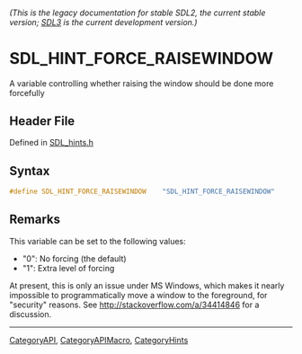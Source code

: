 ###### (This is the legacy documentation for stable SDL2, the current stable version; [SDL3](https://wiki.libsdl.org/SDL3/) is the current development version.)
# SDL_HINT_FORCE_RAISEWINDOW

A variable controlling whether raising the window should be done more forcefully

## Header File

Defined in [SDL_hints.h](https://github.com/libsdl-org/SDL/blob/SDL2/include/SDL_hints.h)

## Syntax

```c
#define SDL_HINT_FORCE_RAISEWINDOW    "SDL_HINT_FORCE_RAISEWINDOW"
```

## Remarks

This variable can be set to the following values:

- "0": No forcing (the default)
- "1": Extra level of forcing

At present, this is only an issue under MS Windows, which makes it nearly
impossible to programmatically move a window to the foreground, for
"security" reasons. See http://stackoverflow.com/a/34414846 for a
discussion.

----
[CategoryAPI](CategoryAPI), [CategoryAPIMacro](CategoryAPIMacro), [CategoryHints](CategoryHints)

